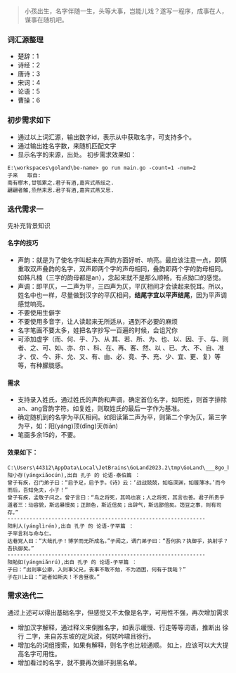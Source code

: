 > 小孩出生，名字伴随一生，头等大事，岂能儿戏？遂写一程序，成事在人，谋事在随机吧。
### 词汇源整理
- 楚辞：1
- 诗经：2
- 唐诗：3
- 宋词：4
- 论语：5
- 曹操：6

### 初步需求如下
- 通过以上词汇源，输出数字id，表示从中获取名字，可支持多个。
- 通过输出姓名字数，来随机匹配文字
- 显示名字的来源，出处。
初步需求效果如：
```shell
E:\workspaces\goland\be-name> go run main.go -count=1 -num=2
子来   取自:
南有樛木,甘瓠累之.君子有酒,嘉宾式燕绥之.
翩翩者鵻,烝然来思.君子有酒,嘉宾式燕又思.
```
### 迭代需求一
先补充背景知识
#### 名字的技巧
- 声韵：就是为了使名字叫起来在声韵方面好听、响亮。最应该注意一点，即慎重取双声叠韵的名字，双声即两个字的声母相同，叠韵即两个字的韵母相同。
  如韩凡楠（三字的韵母都是an），念起来就不是那么顺畅，有点拗口的感觉。
- 声调：即平仄，一二声为平，三四声为仄，平仄相间才会读起来悦耳。所以，姓名中也一样，尽量做到汉字的平仄相间，**结尾字宜以平声结尾**，因为平声调感觉响亮。
- 不要使用生僻字
- 不要使用多音字，让人读起来无所适从，遇到不必要的麻烦
- 名字笔画不要太多，娃把名字抄写一百遍的时候，会诅咒你
- 可添加虚字（而、何、乎、乃、从 其、若、所、为、也、以、因、于、与、则 者、之、可、如、亦、尔 、科、在、再、客、然、以 、已、大、不、自、准
  才、仅、今、非、允、又、有、由、必、竟、予、充、少、宜、更、复）等等，有种朦胧感。
#### 需求
- 支持录入姓氏，通过姓氏的声韵和声调，确定首位名字，如阳姓，则首字排除an、ang音韵字符。如复姓，则取姓氏的最后一字作为基准。
- 确定随机到的名字为平仄相间。如阳读第二声为平，则第二个字为仄，第三字为平，如：阳(yáng)顶(dǐng)天(tiān)
- 笔画多余15的，不要。
#### 效果如下：
```shell
C:\Users\44312\AppData\Local\JetBrains\GoLand2023.2\tmp\GoLand\___8go_build_main_go.exe
阳小存(yángxiǎocún),出自 孔子 的 论语-泰伯篇 ：
曾子有疾，召门弟子曰：“启予足，启予手。《诗》云：‘战战兢兢，如临深渊，如履薄冰。’而今而后，吾知免夫，小子！”
曾子有疾，孟敬子问之。曾子言曰：“鸟之将死，其鸣也哀；人之将死，其言也善。君子所贵乎道者三：动容貌，斯远暴慢矣；正颜色，斯近信矣；出辞气，斯远鄙倍矣。笾豆之事，则有司存。”
---------------------------------------------------------------
阳利人(yánglìrén),出自 孔子 的 论语-子罕篇 ：
子罕言利与命与仁。
达巷党人曰：“大哉孔子！博学而无所成名。”子闻之，谓门弟子曰：“吾何执？执御乎，执射乎？吾执御矣。”
---------------------------------------------------------------
阳勉如(yángmiǎnrú),出自 孔子 的 论语-子罕篇 ：
子曰：“出则事公卿，入则事父兄，丧事不敢不勉，不为酒困，何有于我哉？”
子在川上曰：“逝者如斯夫！不舍昼夜。”
```
### 需求迭代二
通过上述可以得出基础名字，但感觉又不太像是名字，可用性不强，再次增加需求
- 增加汉字解释，通过释义来倒推名字，如表示缓慢、行走等等词语，推断出 徐行 二字，来自苏东坡的定风波，何妨吟啸且徐行。
- 增加名的词组搜索，如果有解释，则名字也比较通顺。
如上，应该可以大大提高名字可用性。
- 增加看过的名字，就不要再次循环到黑名单。


